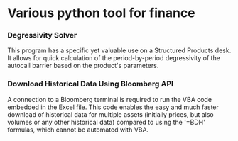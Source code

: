 # Various python tool for finance

### Degressivity Solver
This program has a specific yet valuable use on a Structured Products desk. It allows for quick calculation of the period-by-period degressivity of the autocall barrier based on the product's parameters.

### Download Historical Data Using Bloomberg API
A connection to a Bloomberg terminal is required to run the VBA code embedded in the Excel file. This code enables the easy and much faster download of historical data for multiple assets (initially prices, but also volumes or any other historical data) compared to using the '=BDH' formulas, which cannot be automated with VBA.
